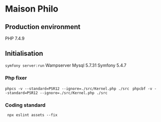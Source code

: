 # Maison Philo

## Production environment

PHP 7.4.9


## Initialisation

`symfony server:run`
Wampserver Mysql 5.7.31
Symfony 5.4.7

### Php fixer

`phpcs -v --standard=PSR12 --ignore=./src/Kernel.php ./src `
`phpcbf -v --standard=PSR12 --ignore=./src/Kernel.php ./src`

### Coding standard

` npx eslint assets --fix`